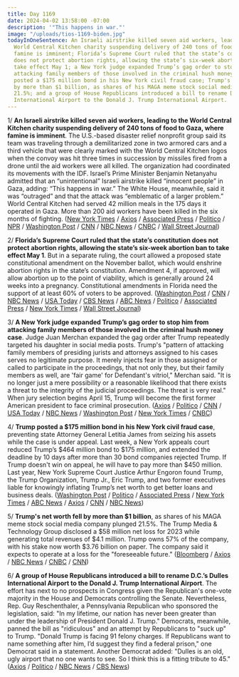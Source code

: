 ```yaml
---
title: Day 1169
date: 2024-04-02 13:58:00 -07:00
description: '"This happens in war."'
image: "/uploads/tios-1169-biden.jpg"
todayInOneSentence: An Israeli airstrike killed seven aid workers, leading to the
  World Central Kitchen charity suspending delivery of 240 tons of food to Gaza, where
  famine is imminent; Florida’s Supreme Court ruled that the state’s constitution
  does not protect abortion rights, allowing the state’s six-week abortion ban to
  take effect May 1; a New York judge expanded Trump’s gag order to stop him from
  attacking family members of those involved in the criminal hush money case; Trump
  posted a $175 million bond in his New York civil fraud case; Trump's net worth fell
  by more than $1 billion, as shares of his MAGA meme stock social media company plunged
  21.5%; and a group of House Republicans introduced a bill to rename D.C.’s Dulles
  International Airport to the Donald J. Trump International Airport.
---
```


1/ **An Israeli airstrike killed seven aid workers, leading to the World Central Kitchen charity suspending delivery of 240 tons of food to Gaza, where famine is imminent**. The U.S.-based disaster relief nonprofit group said its team was traveling through a demilitarized zone in two armored cars and a third vehicle that were clearly marked with the World Central Kitchen logos when the convoy was hit three times in succession by missiles fired from a drone until the aid workers were all killed. The organization had coordinated its movements with the IDF. Israel’s Prime Minister Benjamin Netanyahu admitted that an “unintentional” Israeli airstrike killed “innocent people” in Gaza, adding: “This happens in war.” The White House, meanwhile, said it was “outraged” and that the attack was “emblematic of a larger problem.” World Central Kitchen had served 42 million meals in the 175 days it operated in Gaza. More than 200 aid workers have been killed in the six months of fighting. ([New York Times](https://www.nytimes.com/live/2024/04/02/world/israel-hamas-war-gaza-news) / [Axios](https://www.axios.com/2024/04/02/gaza-aid-workers-killed-strike-world-central-kitchen) / [Associated Press](https://apnews.com/article/israel-hamas-war-news-04-02-2024-9bdf66771b62af37d85a2800f71c0e6c) / [Politico](https://www.politico.eu/article/seven-aid-workers-uk-poland-killed-gaza-strike-idf-israel-world-central-kitchen/) / [NPR](https://www.npr.org/2024/04/01/1242177519/world-central-kitchen-workers-deaths-gaza) / [Washington Post](https://www.washingtonpost.com/world/2024/04/01/world-central-kitchen-gaza-deaths-wck/) / [CNN](https://www.cnn.com/middleeast/live-news/israel-hamas-war-gaza-news-04-02-24/index.html) / [NBC News](https://www.nbcnews.com/news/world/world-central-kitchen-says-israeli-strike-kills-7-workers-halts-aid-rcna145976) / [CNBC](https://www.cnbc.com/2024/04/02/gaza-food-charity-says-seven-of-its-workers-killed-in-israeli-airstrike.html) / [Wall Street Journal](https://www.wsj.com/world/middle-east/world-central-kitchen-suspends-gaza-aid-operations-after-workers-killed-71ed846f?mod=hp_lead_pos1))

2/ **Florida’s Supreme Court ruled that the state’s constitution does not protect abortion rights, allowing the state’s six-week abortion ban to take effect May 1**. But in a separate ruling, the court allowed a proposed state constitutional amendment on the November ballot, which would enshrine abortion rights in the state’s constitution. Amendment 4, if approved, will allow abortion up to the point of viability, which is generally around 24 weeks into a pregnancy. Constitutional amendments in Florida need the support of at least 60% of voters to be approved. ([Washington Post](https://www.washingtonpost.com/nation/2024/04/01/abortion-florida-supreme-court-ballot/) / [CNN](https://www.cnn.com/2024/04/01/politics/florida-six-week-abortion-ban/index.html) / [NBC News](https://www.nbcnews.com/politics/florida-supreme-court-abortion-rights-ballot-measure-rcna142568) / [USA Today](https://www.usatoday.com/story/news/politics/elections/2024/04/01/abortion-florida-ballot-state-supreme-court/73168293007/) / [CBS News](https://www.cbsnews.com/news/florida-supreme-court-abortion-ballot-initiative-amendment-4/) / [ABC News](https://abcnews.go.com/Politics/florida-voters-ballot-measure-enshrine-abortion-rights-court/story?id=108721012) / [Politico](https://www.politico.com/news/2024/04/01/florida-supreme-court-abortion-ruling-00150006) / [Associated Press](https://apnews.com/article/florida-abortion-ban-supreme-court-ruling-6a4949fc7459afe9b5e298086a793126) / [New York Times](https://www.nytimes.com/2024/04/01/us/florida-abortion-law-supreme-court.html) / [Wall Street Journal](https://www.wsj.com/politics/elections/florida-abortion-rulings-to-keep-issue-front-and-center-in-november-1168511c?mod=hp_lead_pos6))

3/ **A New York judge expanded Trump’s gag order to stop him from attacking family members of those involved in the criminal hush money case**. Judge Juan Merchan expanded the gag order after Trump repeatedly targeted his daughter in social media posts. Trump's "pattern of attacking family members of presiding jurists and attorneys assigned to his cases serves no legitimate purpose. It merely injects fear in those assigned or called to participate in the proceedings, that not only they, but their family members as well, are 'fair game' for Defendant's vitriol," Merchan said. "It is no longer just a mere possibility or a reasonable likelihood that there exists a threat to the integrity of the judicial proceedings. The threat is very real." When jury selection begins April 15, Trump will become the first former American president to face criminal prosecution. ([Axios](https://www.axios.com/2024/04/01/trump-hush-money-case-gag-order-alvin-bragg) / [Politico](https://www.politico.com/news/2024/04/01/judge-slaps-expanded-gag-order-on-trump-after-attacks-on-his-daughter-00150074) / [CNN](https://www.cnn.com/2024/04/01/politics/manhattan-district-attorney-trump-judge-gag-order/index.html) / [USA Today](https://www.usatoday.com/story/news/politics/elections/2024/04/02/trump-gagged-judge-daughter-ny-hush-money/73174288007/) / [NBC News](https://www.nbcnews.com/politics/donald-trump/judge-expands-gag-order-trumps-attacks-daughter-hush-money-case-rcna145932) / [Washington Post](https://www.washingtonpost.com/politics/2024/04/01/trump-judges-attacks-trials/) / [New York Times](https://www.nytimes.com/2024/04/01/nyregion/trump-gag-order-juan-merchan.html) / [CNBC](https://www.cnbc.com/2024/04/01/trump-gag-order-must-cover-judges-family-hush-money-trial-da-says.html))

4/ **Trump posted a $175 million bond in his New York civil fraud case**, preventing state Attorney General Letitia James from seizing his assets while the case is under appeal. Last week, a New York appeals court reduced Trump’s $464 million bond to $175 million, and extended the deadline by 10 days after more than 30 bond companies rejected Trump. If Trump doesn't win on appeal, he will have to pay more than $450 million. Last year, New York Supreme Court Justice Arthur Engoron found Trump, the Trump Organization, Trump Jr., Eric Trump, and two former executives liable for knowingly inflating Trump’s net worth to get better loans and business deals. ([Washington Post](https://www.washingtonpost.com/national-security/2024/04/01/trump-new-york-bond-175-million/) / [Politico](https://www.politico.com/news/2024/04/01/trump-legal-cases-bond-00150071) / [Associated Press](https://apnews.com/article/donald-trump-civil-fraud-trial-feb0593a5bbd3837edc0db195554eda1) / [New York Times](https://www.nytimes.com/2024/04/01/nyregion/trump-bond-deal.html) / [ABC News](https://abcnews.go.com/US/trump-secures-175-million-bond-new-york-civil/story?id=108715465) / [Axios](https://www.axios.com/2024/04/02/trump-deadline-appeal-bond) / [CNN](https://www.cnn.com/2024/04/01/politics/trump-bond-civil-fraud-trial/index.html) / [NBC News](https://www.nbcnews.com/politics/donald-trump/trump-posts-175-million-bond-civil-fraud-case-rcna145960))

5/ **Trump's net worth fell by more than $1 billion**, as shares of his MAGA meme stock social media company plunged 21.5%. The Trump Media & Technology Group disclosed a $58 million net loss for 2023 while generating total revenues of $4.1 million. Trump owns 57% of the company, with his stake now worth $3.76 billion on paper. The company said it expects to operate at a loss for the "foreseeable future." ([Bloomberg](https://www.bloomberg.com/news/articles/2024-04-01/trump-media-lost-58-million-on-4-million-in-sales-last-year?sref=MIBMEEoj) / [Axios](https://www.axios.com/2024/04/01/trump-net-worth-truth-social) / [NBC News](https://www.nbcnews.com/business/business-news/trump-media-auditor-warns-losses-raise-doubt-company-rcna145831) / [CNBC](https://www.cnbc.com/2024/04/01/trump-media-lost-58-million-last-year-sec-filing-shows.html) / [CNN](https://www.cnn.com/2024/04/01/media/truth-social-trump-media-stock-losses/))

6/ **A group of House Republicans introduced a bill to rename D.C.’s Dulles International Airport to the Donald J. Trump International Airport**. The effort has next to no prospects in Congress given the Republican's one-vote majority in the House and Democrats controlling the Senate. Nevertheless, Rep. Guy Reschenthaler, a Pennsylvania Republican who sponsored the legislation, said: "In my lifetime, our nation has never been greater than under the leadership of President Donald J. Trump." Democrats, meanwhile, panned the bill as "ridiculous" and an attempt by Republicans to "suck up" to Trump. "Donald Trump is facing 91 felony charges. If Republicans want to name something after him, I’d suggest they find a federal prison," one Democrat said in a statement. Another Democrat added: "Dulles is an old, ugly airport that no one wants to see. So I think this is a fitting tribute to 45." ([Axios](https://www.axios.com/2024/04/02/house-republicans-trump-dulles-airport) / [Politico](https://www.politico.com/live-updates/2024/04/02/congress/virginia-democrats-slam-trump-dulles-international-airport-naming-idea-00150116) / [NBC News](https://www.nbcnews.com/politics/congress/republican-lawmakers-introduce-bill-rename-dulles-airport-donald-trump-rcna146027) / [CBS News](https://www.cbsnews.com/news/dulles-airport-donald-trump-house-bill/))